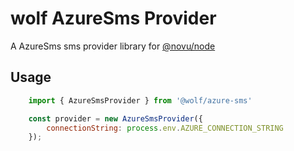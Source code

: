 # wolf AzureSms Provider

A AzureSms sms provider library for [@novu/node](https://github.com/tecklens/tk-wolf/)

## Usage

```javascript
    import { AzureSmsProvider } from '@wolf/azure-sms'

    const provider = new AzureSmsProvider({
        connectionString: process.env.AZURE_CONNECTION_STRING
    });
```
